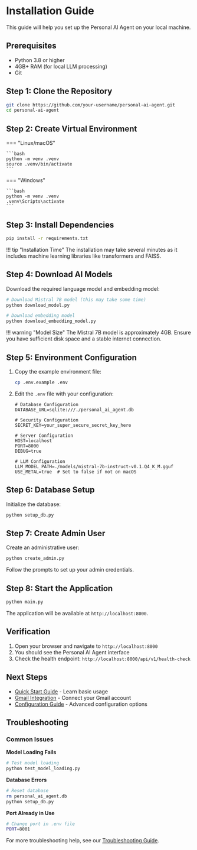 # Installation Guide

This guide will help you set up the Personal AI Agent on your local machine.

## Prerequisites

- Python 3.8 or higher
- 4GB+ RAM (for local LLM processing)
- Git

## Step 1: Clone the Repository

```bash
git clone https://github.com/your-username/personal-ai-agent.git
cd personal-ai-agent
```

## Step 2: Create Virtual Environment

=== "Linux/macOS"

    ```bash
    python -m venv .venv
    source .venv/bin/activate
    ```

=== "Windows"

    ```bash
    python -m venv .venv
    .venv\Scripts\activate
    ```

## Step 3: Install Dependencies

```bash
pip install -r requirements.txt
```

!!! tip "Installation Time"
    The installation may take several minutes as it includes machine learning libraries like transformers and FAISS.

## Step 4: Download AI Models

Download the required language model and embedding model:

```bash
# Download Mistral 7B model (this may take some time)
python download_model.py

# Download embedding model
python download_embedding_model.py
```

!!! warning "Model Size"
    The Mistral 7B model is approximately 4GB. Ensure you have sufficient disk space and a stable internet connection.

## Step 5: Environment Configuration

1. Copy the example environment file:
   ```bash
   cp .env.example .env
   ```

2. Edit the `.env` file with your configuration:
   ```env
   # Database Configuration
   DATABASE_URL=sqlite:///./personal_ai_agent.db
   
   # Security Configuration
   SECRET_KEY=your_super_secure_secret_key_here
   
   # Server Configuration
   HOST=localhost
   PORT=8000
   DEBUG=true
   
   # LLM Configuration
   LLM_MODEL_PATH=./models/mistral-7b-instruct-v0.1.Q4_K_M.gguf
   USE_METAL=true  # Set to false if not on macOS
   ```

## Step 6: Database Setup

Initialize the database:

```bash
python setup_db.py
```

## Step 7: Create Admin User

Create an administrative user:

```bash
python create_admin.py
```

Follow the prompts to set up your admin credentials.

## Step 8: Start the Application

```bash
python main.py
```

The application will be available at `http://localhost:8000`.

## Verification

1. Open your browser and navigate to `http://localhost:8000`
2. You should see the Personal AI Agent interface
3. Check the health endpoint: `http://localhost:8000/api/v1/health-check`

## Next Steps

- [Quick Start Guide](quickstart.md) - Learn basic usage
- [Gmail Integration](../user-guide/gmail-integration.md) - Connect your Gmail account
- [Configuration Guide](configuration.md) - Advanced configuration options

## Troubleshooting

### Common Issues

**Model Loading Fails**
```bash
# Test model loading
python test_model_loading.py
```

**Database Errors**
```bash
# Reset database
rm personal_ai_agent.db
python setup_db.py
```

**Port Already in Use**
```bash
# Change port in .env file
PORT=8001
```

For more troubleshooting help, see our [Troubleshooting Guide](../troubleshooting/common-issues.md).